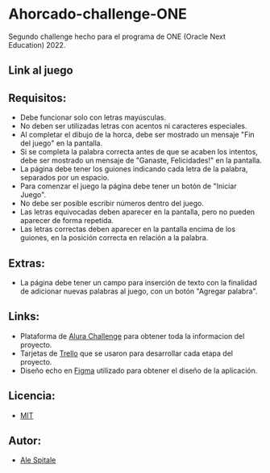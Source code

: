 # Ahorcado-challenge-ONE

Segundo challenge hecho para el programa de ONE (Oracle Next Education) 2022.

## Link al juego
[]()

## Requisitos:
- Debe funcionar solo con letras mayúsculas.
- No deben ser utilizadas letras con acentos ni caracteres especiales.
- Al completar el dibujo de la horca, debe ser mostrado un mensaje "Fin del juego" en la pantalla.
- Si se completa la palabra correcta antes de que se acaben los intentos, debe ser mostrado un mensaje de "Ganaste, Felicidades!" en la pantalla.
- La página debe tener los guiones indicando cada letra de la palabra, separados por un espacio.
- Para comenzar el juego la página debe tener un botón de "Iniciar Juego".
- No debe ser posible escribir números dentro del juego.
- Las letras equivocadas deben aparecer en la pantalla, pero no pueden aparecer de forma repetida.
- Las letras correctas deben aparecer en la pantalla encima de los guiones, en la posición correcta en relación a la palabra.

## Extras:
- La página debe tener un campo para inserción de texto con la finalidad de adicionar nuevas palabras al juego, con un botón "Agregar palabra".

##  Links:
- Plataforma de [Alura Challenge](https://www.aluracursos.com/challenges/oracle-one/sprint02-crea-tu-propio-juego-del-ahorcado-con-javascript) para obtener toda la informacion del proyecto.
- Tarjetas de [Trello](https://trello.com/b/u1gUJFnJ/juego-del-ahorcado-alura-challenges-one) que se usaron para desarrollar cada etapa del proyecto.
- Diseño echo en [Figma](https://www.figma.com/file/kCsAB7eHc6xpoYByBQxNrb/Alura-Challenge---Desaf%C3%ADo-2---L%C3%B3gica?node-id=18%3A807) utilizado para obtener el diseño de la aplicación.

## Licencia:
- [MIT](https://opensource.org/licenses/MIT)

## Autor:
- [Ale Spitale](https://github.com/Alespitale)

 